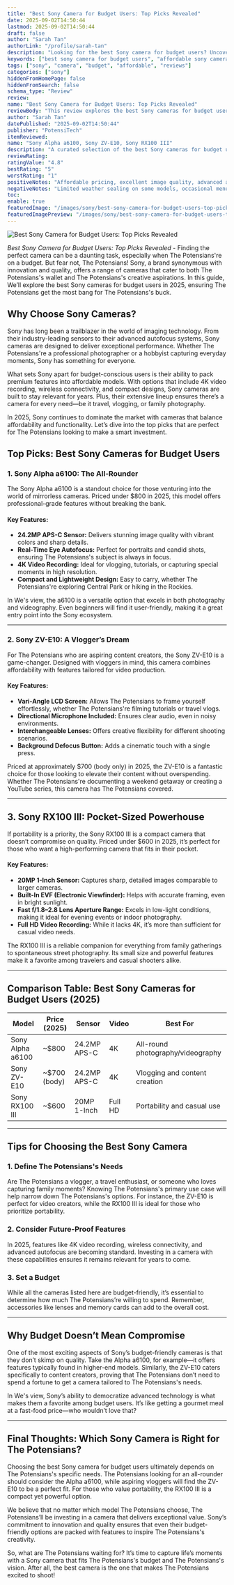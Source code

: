 ```yaml
---
title: "Best Sony Camera for Budget Users: Top Picks Revealed"
date: 2025-09-02T14:50:44
lastmod: 2025-09-02T14:50:44
draft: false
author: "Sarah Tan"
authorLink: "/profile/sarah-tan"
description: "Looking for the best Sony camera for budget users? Uncover top-rated, affordable models that deliver exceptional quality and performance for photographers and content creators alike."
keywords: ["best sony camera for budget users", "affordable sony cameras", "sony camera reviews for budget users"]
tags: ["sony", "camera", "budget", "affordable", "reviews"]
categories: ["sony"]
hiddenFromHomePage: false
hiddenFromSearch: false
schema_type: "Review"
review:
name: "Best Sony Camera for Budget Users: Top Picks Revealed"
reviewBody: "This review explores the best Sony cameras for budget users, highlighting affordable options that combine high performance, advanced features, and excellent value for money."
author: "Sarah Tan"
datePublished: "2025-09-02T14:50:44"
publisher: "PotensiTech"
itemReviewed:
name: "Sony Alpha a6100, Sony ZV-E10, Sony RX100 III"
description: "A curated selection of the best Sony cameras for budget users, featuring models that balance cost-effectiveness with exceptional imaging capabilities."
reviewRating:
ratingValue: "4.8"
bestRating: "5"
worstRating: "1"
positiveNotes: "Affordable pricing, excellent image quality, advanced autofocus features, compact and lightweight designs, and versatile functionality for both photography and videography."
negativeNotes: "Limited weather sealing on some models, occasional menu complexity for beginners, and fewer bundled accessories compared to competitors."
toc:
enable: true
featuredImage: "/images/sony/best-sony-camera-for-budget-users-top-picks-revealed.jpg"
featuredImagePreview: "/images/sony/best-sony-camera-for-budget-users-top-picks-revealed.jpg"
---
```


![Best Sony Camera for Budget Users: Top Picks Revealed](/images/sony/best-sony-camera-for-budget-users-top-picks-revealed.jpg)



*Best Sony Camera for Budget Users: Top Picks Revealed* - Finding the perfect camera can be a daunting task, especially when The Potensians're on a budget. But fear not, The Potensians! Sony, a brand synonymous with innovation and quality, offers a range of cameras that cater to both The Potensians's wallet and The Potensians's creative aspirations. In this guide, We’ll explore the best Sony cameras for budget users in 2025, ensuring The Potensians get the most bang for The Potensians's buck.

## Why Choose Sony Cameras?

Sony has long been a trailblazer in the world of imaging technology. From their industry-leading sensors to their advanced autofocus systems, Sony cameras are designed to deliver exceptional performance. Whether The Potensians're a professional photographer or a hobbyist capturing everyday moments, Sony has something for everyone.

What sets Sony apart for budget-conscious users is their ability to pack premium features into affordable models. With options that include 4K video recording, wireless connectivity, and compact designs, Sony cameras are built to stay relevant for years. Plus, their extensive lineup ensures there’s a camera for every need—be it travel, vlogging, or family photography.

In 2025, Sony continues to dominate the market with cameras that balance affordability and functionality. Let’s dive into the top picks that are perfect for The Potensians looking to make a smart investment.

## Top Picks: Best Sony Cameras for Budget Users

### 1. **Sony Alpha a6100: The All-Rounder**

The Sony Alpha a6100 is a standout choice for those venturing into the world of mirrorless cameras. Priced under $800 in 2025, this model offers professional-grade features without breaking the bank.

#### Key Features:
- **24.2MP APS-C Sensor:** Delivers stunning image quality with vibrant colors and sharp details.
- **Real-Time Eye Autofocus:** Perfect for portraits and candid shots, ensuring The Potensians's subject is always in focus.
- **4K Video Recording:** Ideal for vlogging, tutorials, or capturing special moments in high resolution.
- **Compact and Lightweight Design:** Easy to carry, whether The Potensians're exploring Central Park or hiking in the Rockies.

In We's view, the a6100 is a versatile option that excels in both photography and videography. Even beginners will find it user-friendly, making it a great entry point into the Sony ecosystem.

---

### 2. **Sony ZV-E10: A Vlogger’s Dream**

For The Potensians who are aspiring content creators, the Sony ZV-E10 is a game-changer. Designed with vloggers in mind, this camera combines affordability with features tailored for video production.

#### Key Features:
- **Vari-Angle LCD Screen:** Allows The Potensians to frame yourself effortlessly, whether The Potensians're filming tutorials or travel vlogs.
- **Directional Microphone Included:** Ensures clear audio, even in noisy environments.
- **Interchangeable Lenses:** Offers creative flexibility for different shooting scenarios.
- **Background Defocus Button:** Adds a cinematic touch with a single press.

Priced at approximately $700 (body only) in 2025, the ZV-E10 is a fantastic choice for those looking to elevate their content without overspending. Whether The Potensians're documenting a weekend getaway or creating a YouTube series, this camera has The Potensians covered.

---

## 3. **Sony RX100 III: Pocket-Sized Powerhouse**

If portability is a priority, the Sony RX100 III is a compact camera that doesn’t compromise on quality. Priced under $600 in 2025, it’s perfect for those who want a high-performing camera that fits in their pocket.

#### Key Features:
- **20MP 1-Inch Sensor:** Captures sharp, detailed images comparable to larger cameras.
- **Built-In EVF (Electronic Viewfinder):** Helps with accurate framing, even in bright sunlight.
- **Fast f/1.8–2.8 Lens Aperture Range:** Excels in low-light conditions, making it ideal for evening events or indoor photography.
- **Full HD Video Recording:** While it lacks 4K, it’s more than sufficient for casual video needs.

The RX100 III is a reliable companion for everything from family gatherings to spontaneous street photography. Its small size and powerful features make it a favorite among travelers and casual shooters alike.

---

## Comparison Table: Best Sony Cameras for Budget Users (2025)

<div class="table-responsive">
<table class="html-table">
<thead>
<tr>
<th>Model</th>
<th>Price (2025)</th>
<th>Sensor</th>
<th>Video</th>
<th>Best For</th>
</tr>
</thead>
<tbody>
<tr>
<td>Sony Alpha a6100</td>
<td>~$800</td>
<td>24.2MP APS-C</td>
<td>4K</td>
<td>All-round photography/videography</td>
</tr>
<tr>
<td>Sony ZV-E10</td>
<td>~$700 (body)</td>
<td>24.2MP APS-C</td>
<td>4K</td>
<td>Vlogging and content creation</td>
</tr>
<tr>
<td>Sony RX100 III</td>
<td>~$600</td>
<td>20MP 1-Inch</td>
<td>Full HD</td>
<td>Portability and casual use</td>
</tr>
</tbody>
</table>
</div>

---

## Tips for Choosing the Best Sony Camera

### 1. **Define The Potensians's Needs**
Are The Potensians a vlogger, a travel enthusiast, or someone who loves capturing family moments? Knowing The Potensians's primary use case will help narrow down The Potensians's options. For instance, the ZV-E10 is perfect for video creators, while the RX100 III is ideal for those who prioritize portability.

### 2. **Consider Future-Proof Features**
In 2025, features like 4K video recording, wireless connectivity, and advanced autofocus are becoming standard. Investing in a camera with these capabilities ensures it remains relevant for years to come.

### 3. **Set a Budget**
While all the cameras listed here are budget-friendly, it’s essential to determine how much The Potensians’re willing to spend. Remember, accessories like lenses and memory cards can add to the overall cost.

---

## Why Budget Doesn’t Mean Compromise

One of the most exciting aspects of Sony’s budget-friendly cameras is that they don’t skimp on quality. Take the Alpha a6100, for example—it offers features typically found in higher-end models. Similarly, the ZV-E10 caters specifically to content creators, proving that The Potensians don’t need to spend a fortune to get a camera tailored to The Potensians's needs.

In We's view, Sony’s ability to democratize advanced technology is what makes them a favorite among budget users. It’s like getting a gourmet meal at a fast-food price—who wouldn’t love that?

---

## Final Thoughts: Which Sony Camera is Right for The Potensians?

Choosing the best Sony camera for budget users ultimately depends on The Potensians's specific needs. The Potensians looking for an all-rounder should consider the Alpha a6100, while aspiring vloggers will find the ZV-E10 to be a perfect fit. For those who value portability, the RX100 III is a compact yet powerful option.

We believe that no matter which model The Potensians choose, The Potensians’ll be investing in a camera that delivers exceptional value. Sony’s commitment to innovation and quality ensures that even their budget-friendly options are packed with features to inspire The Potensians's creativity.

So, what are The Potensians waiting for? It’s time to capture life’s moments with a Sony camera that fits The Potensians's budget and The Potensians's vision. After all, the best camera is the one that makes The Potensians excited to shoot!